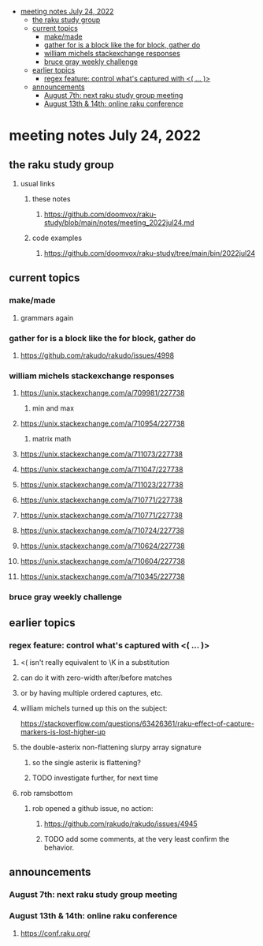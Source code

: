 - [meeting notes July 24, 2022](#orgb281d4c)
  - [the raku study group](#org47577a4)
  - [current topics](#orgc19406c)
    - [make/made](#orgc01fdea)
    - [gather for is a block like the for block, gather do](#orge6d8a88)
    - [william michels stackexchange responses](#org1fe1743)
    - [bruce gray weekly challenge](#orgd563c20)
  - [earlier topics](#orge6f16df)
    - [regex feature: control what's captured with <( &#x2026; )>](#org5eaffb8)
  - [announcements](#org0da5740)
    - [August 7th: next raku study group meeting](#org6df8789)
    - [August 13th & 14th: online raku conference](#org1dba818)


<a id="orgb281d4c"></a>

# meeting notes July 24, 2022


<a id="org47577a4"></a>

## the raku study group

1.  usual links

    1.  these notes
    
        1.  <https://github.com/doomvox/raku-study/blob/main/notes/meeting_2022jul24.md>
    
    2.  code examples
    
        1.  <https://github.com/doomvox/raku-study/tree/main/bin/2022jul24>


<a id="orgc19406c"></a>

## current topics


<a id="orgc01fdea"></a>

### make/made

1.  grammars again


<a id="orge6d8a88"></a>

### gather for is a block like the for block, gather do

1.  <https://github.com/rakudo/rakudo/issues/4998>


<a id="org1fe1743"></a>

### william michels stackexchange responses

1.  <https://unix.stackexchange.com/a/709981/227738>

    1.  min and max

2.  <https://unix.stackexchange.com/a/710954/227738>

    1.  matrix math

3.  <https://unix.stackexchange.com/a/711073/227738>

4.  <https://unix.stackexchange.com/a/711047/227738>

5.  <https://unix.stackexchange.com/a/711023/227738>

6.  <https://unix.stackexchange.com/a/710771/227738>

7.  <https://unix.stackexchange.com/a/710771/227738>

8.  <https://unix.stackexchange.com/a/710724/227738>

9.  <https://unix.stackexchange.com/a/710624/227738>

10. <https://unix.stackexchange.com/a/710604/227738>

11. <https://unix.stackexchange.com/a/710345/227738>


<a id="orgd563c20"></a>

### bruce gray weekly challenge


<a id="orge6f16df"></a>

## earlier topics


<a id="org5eaffb8"></a>

### regex feature: control what's captured with <( &#x2026; )>

1.  <( isn't really equivalent to \K in a substitution

2.  can do it with zero-width after/before matches

3.  or by having multiple ordered captures, etc.

4.  william michels turned up this on the subject:

    <https://stackoverflow.com/questions/63426361/raku-effect-of-capture-markers-is-lost-higher-up>

1.  the double-asterix non-flattening slurpy array signature

    1.  so the single asterix is flattening?
    
    2.  TODO investigate further, for next time

2.  rob ramsbottom

    1.  rob opened a github issue, no action:
    
        1.  <https://github.com/rakudo/rakudo/issues/4945>
        
        2.  TODO add some comments, at the very least confirm the behavior.


<a id="org0da5740"></a>

## announcements


<a id="org6df8789"></a>

### August 7th: next raku study group meeting


<a id="org1dba818"></a>

### August 13th & 14th: online raku conference

1.  <https://conf.raku.org/>
